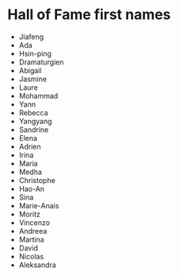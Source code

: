 # Hall of Fame first names
* Jiafeng
* Ada
* Hsin-ping
* Dramaturgien
* Abigail
* Jasmine
* Laure
* Mohammad
* Yann
* Rebecca
* Yangyang
* Sandrine
* Elena
* Adrien
* Irina
* Maria
* Medha
* Christophe
* Hao-An
* Sina
* Marie-Anais
* Moritz
* Vincenzo
* Andreea
* Martina
* David
* Nicolas
* Aleksandra
